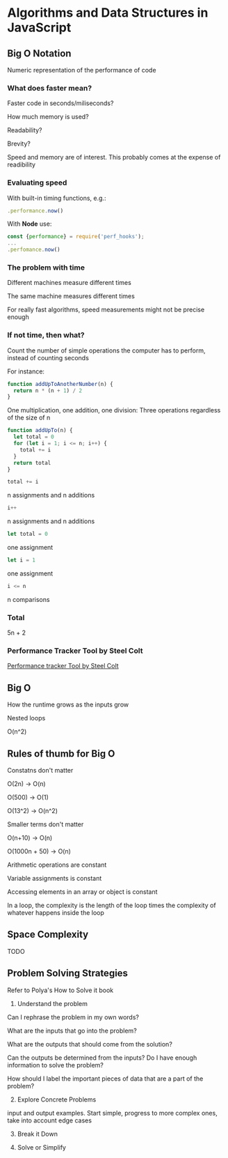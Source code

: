 # Algorithms and Data Structures in JavaScript

## Big O Notation

Numeric representation of the performance of code

### What does faster mean?

Faster code in seconds/miliseconds?

How much memory is used?

Readability?

Brevity?

Speed and memory are of interest. This probably comes at the expense of readibility

### Evaluating speed

With built-in timing functions, e.g.:

```js
.performance.now()
```

With **Node** use:

```js
const {performance} = require('perf_hooks');
...
.perfomance.now()
```

### The problem with time

Different machines measure different times

The same machine measures different times

For really fast algorithms, speed measurements might not be precise enough

### If not time, then what?

Count the number of simple operations the computer has to perform, instead of counting seconds

For instance:

```js
function addUpToAnotherNumber(n) {
  return n * (n + 1) / 2
}
```

One multiplication, one addition, one division: Three operations regardless of the size of n

```js
function addUpTo(n) {
  let total = 0
  for (let i = 1; i <= n; i++) {
    total += i
  }
  return total
}
```

```js
total += i
```

n assignments and n additions

```js
i++
```

n assignments and n additions

```js
let total = 0
```

one assignment

```js
let i = 1
```

one assignment

```js
i <= n
```

n comparisons

### Total

5n + 2

### Performance Tracker Tool by Steel Colt

[Performance tracker Tool by Steel Colt](https://rithmschool.github.io/function-timer-demo/)

## Big O

How the runtime grows as the inputs grow

Nested loops

O(n^2)

## Rules of thumb for Big O

Constatns don't matter

O(2n) -> O(n)

O(500) -> O(1)

O(13^2) -> O(n^2)

Smaller terms don't matter

O(n+10) -> O(n)

O(1000n + 50) -> O(n)

Arithmetic operations are constant

Variable assignments is constant

Accessing elements in an array or object is constant

In a loop, the complexity is the length of the loop times the complexity of whatever happens inside the loop

## Space Complexity

TODO

## Problem Solving Strategies

Refer to Polya's How to Solve it book

  1. Understand the problem

  Can I rephrase the problem in my own words?

  What are the inputs that go into the problem?

  What are the outputs that should come from the solution?

  Can the outputs be determined from the inputs? Do I have enough information to solve the problem?

  How should I label the important pieces of data that are a part of the problem?

  2. Explore Concrete Problems

  input and output examples. Start simple, progress to more complex ones, take into account edge cases

  3. Break it Down

  4. Solve or Simplify
